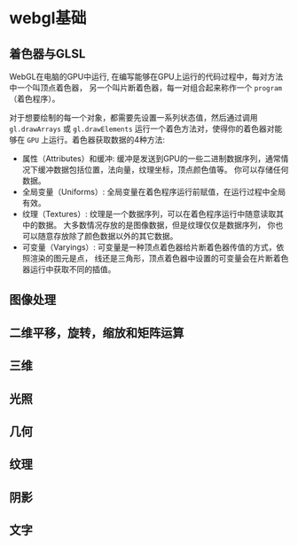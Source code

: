 # webgl基础

## 着色器与GLSL

WebGL在电脑的GPU中运行, 在编写能够在GPU上运行的代码过程中，每对方法中一个叫顶点着色器， 另一个叫片断着色器，每一对组合起来称作一个 `program`（着色程序）。

对于想要绘制的每一个对象，都需要先设置一系列状态值，然后通过调用 `gl.drawArrays` 或 `gl.drawElements` 运行一个着色方法对，使得你的着色器对能够在 `GPU` 上运行。着色器获取数据的4种方法:

- 属性（Attributes）和缓冲: 缓冲是发送到GPU的一些二进制数据序列，通常情况下缓冲数据包括位置，法向量，纹理坐标，顶点颜色值等。 你可以存储任何数据。
- 全局变量（Uniforms）: 全局变量在着色程序运行前赋值，在运行过程中全局有效。
- 纹理（Textures）: 纹理是一个数据序列，可以在着色程序运行中随意读取其中的数据。 大多数情况存放的是图像数据，但是纹理仅仅是数据序列， 你也可以随意存放除了颜色数据以外的其它数据。
- 可变量（Varyings）: 可变量是一种顶点着色器给片断着色器传值的方式，依照渲染的图元是点， 线还是三角形，顶点着色器中设置的可变量会在片断着色器运行中获取不同的插值。

## 图像处理

## 二维平移，旋转，缩放和矩阵运算

## 三维

## 光照

## 几何

## 纹理

## 阴影

## 文字

